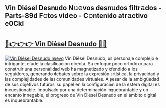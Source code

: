 ## Vin Diésel Desnudo N𝚞𝚎vos desn𝚞dos filtr𝚊dos - Parts-89d F𝚘tos vid𝚎o - C𝚘ntenido atr𝚊ctivo e0Ckl

# <h2><a href="http://mb4oa4.tromn.icu/?c=Vin+Di%c3%a9sel+Desnudo">🔗👉👉👉 Vin Diésel Desnudo 🔗🔗</a></h2>

[![Vin Diésel Desnudo nuevo](https://i.imgur.com/pEAQMta.gif)](http://mb4oa4.tromn.icu/?c=Vin+Di%c3%a9sel+Desnudo)
Vin Diésel Desnudo, un personaje complejo e intrigante, elude la clasificación directa. Su enfoque poco ortodoxo para construir una personalidad web ha magnetizado y ofendido a los seguidores, generando debates sobre la expresión artística, la privacidad y las complejidades de las comunidades virtuales. A pesar de la ambigüedad de sus objetivos futuros, su papel en la configuración de la esfera digital es incuestionable. Impulsado por una determinación inquebrantable y un encanto innegable, el progreso de Vin Diésel Desnudo en el ámbito digital es inquebrantable.
